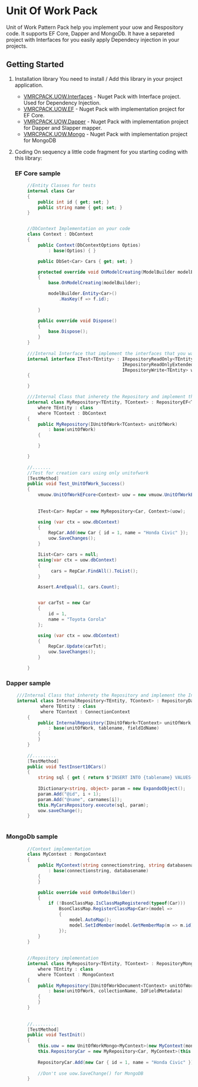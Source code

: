 # Unit Of Work Pack

Unit of Work Pattern Pack help you implement your uow and Respository code. 
It supports EF Core, Dapper and MongoDb.
It have a separeted project with Interfaces for you easily apply Dependecy injection in your projects.


## Getting Started

1.  Installation library
    You need to install / Add this library in your project application. 
    
    * [VMRCPACK.UOW.Interfaces](https://www.nuget.org/packages/VMRCPACK.UOW.Interfaces/) - Nuget Pack with Interface project. Used for Dependency Injection.
    * [VMRCPACK.UOW.EF](https://www.nuget.org/packages/VMRCPACK.UOW.EF/) - Nuget Pack with implementation project for EF Core.
    * [VMRCPACK.UOW.Dapper](https://www.nuget.org/packages/VMRCPACK.UOW.Dapper/) - Nuget Pack with implementation project for Dapper and Slapper mapper.
    * [VMRCPACK.UOW.Mongo](https://www.nuget.org/packages/VMRCPACK.UOW.Mongo/) - Nuget Pack with implementation project for MongoDB
    
2.  Coding
    On sequency a little code fragment for you starting coding with this library:
    
    
    
    ### EF Core sample

```csharp
        //Entity Classes for tests
        internal class Car
        {
            public int id { get; set; }
            public string name { get; set; }
        }


        //DbContext Implementation on your code
        class Context : DbContext
        {
            public Context(DbContextOptions Optios)
                : base(Optios) { }

            public DbSet<Car> Cars { get; set; }

            protected override void OnModelCreating(ModelBuilder modelBuilder)
            {
                base.OnModelCreating(modelBuilder);

                modelBuilder.Entity<Car>()
                    .HasKey(f => f.id);
                   
            }

            public override void Dispose()
            {
                base.Dispose();
            }
        }
        
        ///Internal Interface that implement the interfaces that you want
        internal interface ITest<TEntity> : IRepositoryReadOnly<TEntity>,
                                            IRepositoryReadOnlyExtended<TEntity>,
                                            IRepositoryWrite<TEntity> where TEntity : class
        {

        }

        ///Internal Class that inherety the Repository and implement the Internal Interface
        internal class MyRepository<TEntity, TContext> : RepositoryEF<TEntity, TContext>, ITest<TEntity>
            where TEntity : class
            where TContext : DbContext
        {
            public MyRepository(IUnitOfWork<TContext> unitOfWork)
                : base(unitOfWork)
            {

            }

        }
        
        //.......
        //Test for creation cars using only unitofwork 
        [TestMethod]
        public void Test_UnitOfWork_Success()
        {
            vmuow.UnitOfWorkEFcore<Context> uow = new vmuow.UnitOfWorkEFcore<Context>(new DbContextOptionsBuilder<Context>()
                                                                                .UseInMemoryDatabase("Teste"));
                                                                                
            ITest<Car> RepCar = new MyRepository<Car, Context>(uow);

            using (var ctx = uow.dbContext)
            {
                RepCar.Add(new Car { id = 1, name = "Honda Civic" });
                uow.SaveChanges();
            }

            IList<Car> cars = null;
            using(var ctx = uow.dbContext)
            {
                 cars = RepCar.FindAll().ToList();
            }

            Assert.AreEqual(1, cars.Count);


            var carTst = new Car
            {
                id = 1,
                name = "Toyota Corola"
            };

            using (var ctx = uow.dbContext)
            {
                RepCar.Update(carTst);
                uow.SaveChanges();
            }

        }

```

   ### Dapper sample
    
```csharp
    ///Internal Class that inherety the Repository and implement the Internal Interface
    internal class InternalRepository<TEntity, TContext> : RepositoryDapper<TEntity, TContext>,  ITest<TEntity>
             where TEntity : class
             where TContext : ConnectionContext
        {
            public InternalRepository(IUnitOfWork<TContext> unitOfWork, string tablename, Dictionary<string, Type> fieldIdName)
                : base(unitOfWork, tablename, fieldIdName)
            {
            }
        }
        
        //......... 
        [TestMethod]
        public void TestInsert10Cars()
        {
            string sql { get { return $"INSERT INTO {tablename} VALUES(@id, @name)"; } }
            
            IDictionary<string, object> param = new ExpandoObject();
            param.Add("@id", i + 1);
            param.Add("@name", carnames[i]);
            this.MyCarsRepository.execute(sql, param);
            uow.saveChange();
        }
    
 ```
    
   ### MongoDb sample
```csharp
        //Context implementation
        class MyContext : MongoContext
        {
            public MyContext(string connectionstring, string databasename)
                : base(connectionstring, databasename)
            {
            }

            public override void OnModelBuilder()
            {
                if (!BsonClassMap.IsClassMapRegistered(typeof(Car)))
                    BsonClassMap.RegisterClassMap<Car>(model =>
                    {
                        model.AutoMap();
                        model.SetIdMember(model.GetMemberMap(m => m.id));
                    });
            }
        }
        
        
        //Repository implementation
        internal class MyRepository<TEntity, TContext> : RepositoryMongo<TEntity, TContext>,ITest<TEntity>
            where TEntity : class
            where TContext : MongoContext
        {
            public MyRepository(IUnitOfWorkDocument<TContext> unitOfWork, string collectionName, KeyValuePair<string, Type> IdFieldMetadata)
                : base(unitOfWork, collectionName, IdFieldMetadata)
            {
            }
        }
        
        
        //.........
        [TestMethod]
        public void TestInit()
        {
            this.uow = new UnitOfWorkMongo<MyContext>(new MyContext(mongoConnectionString, mongoDatabaseName));
            this.RepositoryCar = new MyRepository<Car, MyContext>(this.uow, "Car", new KeyValuePair<string, Type>("id", typeof(int)));
            
            RepositoryCar.Add(new Car { id = 1, name = "Honda Civic" });
            
            //Don't use uow.SaveChange() for MongoDB
        }
        
```

